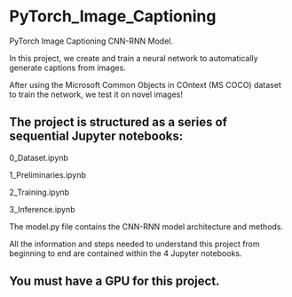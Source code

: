 # PyTorch_Image_Captioning
PyTorch Image Captioning CNN-RNN Model.

In this project, we create and train a neural network to automatically generate captions from images.

After using the Microsoft Common Objects in COntext (MS COCO) dataset to train the network, we test it on novel images!

## The project is structured as a series of sequential Jupyter notebooks:

0_Dataset.ipynb

1_Preliminaries.ipynb

2_Training.ipynb

3_Inference.ipynb

The model.py file contains the CNN-RNN model architecture and methods.

All the information and steps needed to understand this project from beginning to end are contained within the 4 Jupyter notebooks.

## You must have a GPU for this project.
